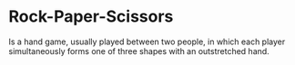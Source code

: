 # Rock-Paper-Scissors
 Is a hand game, usually played between two people, in which each player simultaneously forms one of three shapes with an outstretched hand.
